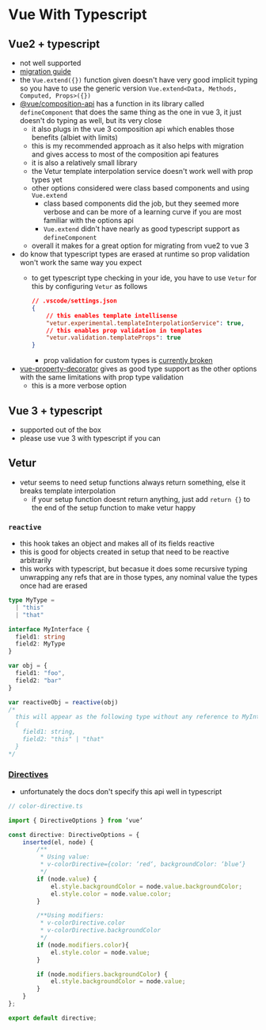 # Vue With Typescript

## Vue2 + typescript

- not well supported
- [migration guide](https://medium.com/js-dojo/adding-typescript-to-your-existing-vuejs-2-6-app-aaa896c2d40a)
- the `Vue.extend({})` function given doesn't have very good implicit typing so you have to use the generic version `Vue.extend<Data, Methods, Computed, Props>({})`
- [@vue/composition-api](https://github.com/vuejs/composition-api) has a function in its library called `defineComponent` that does the same thing as the one in vue 3, it just doesn't do typing as well, but its very close
  - it also plugs in the vue 3 composition api which enables those benefits (albiet with limits)
  - this is my recommended approach as it also helps with migration and gives access to most of the composition api features
  - it is also a relatively small library
  - the Vetur template interpolation service doesn't work well with prop types yet
  - other options considered were class based components and using `Vue.extend`
    - class based components did the job, but they seemed more verbose and can be more of a learning curve if you are most familiar with the options api
    - `Vue.extend` didn't have nearly as good typescript support as `defineComponent`
  - overall it makes for a great option for migrating from vue2 to vue 3
- do know that typescript types are erased at runtime so prop validation won't work the same way you expect
  - to get typescript type checking in your ide, you have to use `Vetur` for this by configuring `Vetur` as follows

    ```json
    // .vscode/settings.json
    {
        // this enables template intellisense
        "vetur.experimental.templateInterpolationService": true,
        // this enables prop validation in templates
        "vetur.validation.templateProps": true
    }
    ```

    - prop validation for custom types is [currently broken](https://github.com/vuejs/vetur/issues/2343)
- [vue-property-decorator](https://github.com/kaorun343/vue-property-decorator) gives as good type support as the other options with the same limitations with prop type validation
  - this is a more verbose option

## Vue 3 + typescript

- supported out of the box
- please use vue 3 with typescript if you can

## Vetur

- vetur seems to need setup functions always return something, else it breaks template interpolation
  - if your setup function doesnt return anything, just add `return {}` to the end of the setup function to make vetur happy

### `reactive`

- this hook takes an object and makes all of its fields reactive
- this is good for objects created in setup that need to be reactive arbitrarily
- this works with typescript, but becasue it does some recursive typing unwrapping any refs that are in those types, any nominal value the types once had are erased

```ts
type MyType =
  | "this"
  | "that"

interface MyInterface {
  field1: string
  field2: MyType
}

var obj = {
  field1: "foo",
  field2: "bar"
}

var reactiveObj = reactive(obj)
/*
  this will appear as the following type without any reference to MyInterface or MyType
  {
    field1: string,
    field2: "this" | "that"
  }
*/
```

### [Directives](https://www.itread01.com/content/1505211611.html)

- unfortunately the docs don't specify this api well in typescript

```ts
// color-directive.ts

import { DirectiveOptions } from ‘vue‘

const directive: DirectiveOptions = {
    inserted(el, node) {
        /**
         * Using value:
         * v-colorDirective={color: ‘red‘, backgroundColor: ‘blue‘}
         */
        if (node.value) {
            el.style.backgroundColor = node.value.backgroundColor;
            el.style.color = node.value.color;
        }

        /**Using modifiers:
         * v-colorDirective.color
         * v-colorDirective.backgroundColor
         */
        if (node.modifiers.color){
            el.style.color = node.value;
        }

        if (node.modifiers.backgroundColor) {
            el.style.backgroundColor = node.value;
        }
    }
};

export default directive;
```
